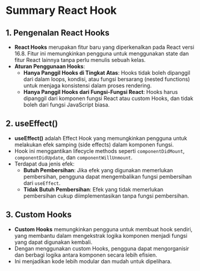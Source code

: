 # Summary React Hook

## 1. Pengenalan React Hooks

- **React Hooks** merupakan fitur baru yang diperkenalkan pada React versi 16.8. Fitur ini memungkinkan pengguna untuk menggunakan state dan fitur React lainnya tanpa perlu menulis sebuah kelas.
- **Aturan Penggunaan Hooks**:
  - **Hanya Panggil Hooks di Tingkat Atas**: Hooks tidak boleh dipanggil dari dalam loops, kondisi, atau fungsi bersarang (nested functions) untuk menjaga konsistensi dalam proses rendering.
  - **Hanya Panggil Hooks dari Fungsi-Fungsi React**: Hooks harus dipanggil dari komponen fungsi React atau custom Hooks, dan tidak boleh dari fungsi JavaScript biasa.

## 2. useEffect()

- **useEffect()** adalah Effect Hook yang memungkinkan pengguna untuk melakukan efek samping (side effects) dalam komponen fungsi.
- Hook ini menggantikan lifecycle methods seperti `componentDidMount`, `componentDidUpdate`, dan `componentWillUnmount`.
- Terdapat dua jenis efek:
  - **Butuh Pembersihan**: Jika efek yang digunakan memerlukan pembersihan, pengguna dapat mengembalikan fungsi pembersihan dari `useEffect`.
  - **Tidak Butuh Pembersihan**: Efek yang tidak memerlukan pembersihan cukup diimplementasikan tanpa fungsi pembersihan.

## 3. Custom Hooks

- **Custom Hooks** memungkinkan pengguna untuk membuat hook sendiri, yang membantu dalam mengekstrak logika komponen menjadi fungsi yang dapat digunakan kembali.
- Dengan menggunakan custom Hooks, pengguna dapat mengorganisir dan berbagi logika antara komponen secara lebih efisien.
- Ini menjadikan kode lebih modular dan mudah untuk dipelihara.
